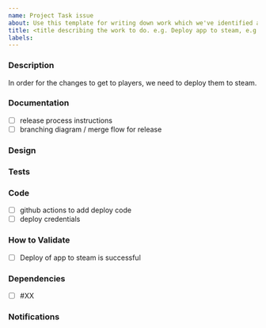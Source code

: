 ```yaml
---
name: Project Task issue
about: Use this template for writing down work which we've identified as part of project process or other work breakdown.
title: <title describing the work to do. e.g. Deploy app to steam, e.g. Announce the changes in discord>
labels:
---
```


### Description

<!-- Describe the work that needs to be done. If appropriate, also describe the problem that this work solves. e.g. -->

In order for the changes to get to players, we need to deploy them to steam.

<!-- all sections below are optional and any that are not applicable or used should be deleted. -->

### Documentation

<!-- list any instructions, diagrams or other documentation that needs to be created or updated as part of the work. -->

- [ ] release process instructions
- [ ] branching diagram / merge flow for release

### Design

<!-- list any design tasks that are required to be done as part of the task. e.g. UI mockups / redlines, flow / sequence diagrams -->

### Tests

<!-- list any unit, integration, end-to-end, manual or other tests -->

### Code

<!-- list where areas where code, configuration, secrets or other source will be updated. -->

- [ ] github actions to add deploy code
- [ ] deploy credentials

### How to Validate

<!-- Describe any specific instructions for validation that needs to be done before this issue can be closed. Only validations outside of the normal approval / merge process need to be listed. -->

- [ ] Deploy of app to steam is successful

### Dependencies

<!-- List other issues which need to be completed for this issue to be completed -->

- [ ] #XX

### Notifications

<!-- Describe any additional notifications or specific follow up that needs to be done after the issue is completed. e.g. ping specific project members that things have been updated. -->
